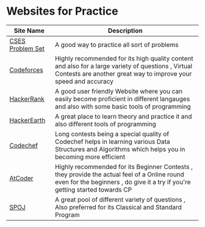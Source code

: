 # Websites for Practice

| Site Name | Description |
| ------------- | ------------- |
| [CSES Problem Set](https://cses.fi/problemset) | A good way to practice all sort of problems |
| [Codeforces](https://codeforces.com) | Highly recommended for its high quality content and also for a large variety of questions , Virtual Contests are another great way to improve your speed and accuracy  |
| [HackerRank](https://www.hackerrank.com) | A good user friendly Website where you can easily become proficient in different langauges and also with some basic tools of programming |
| [HackerEarth](https://www.hackerearth.com) | A great place to learn theory and practice it and also different tools of programming |
| [Codechef](https://www.codechef.com) | Long contests being a special quality of Codechef helps in learning various Data Structures and Algorithms which helps you in becoming more efficient |
| [AtCoder](https://atcoder.jp/) | Highly recommended for its Beginner Contests , they provide the actual feel of a Online round even for the beginners , do give it a try if you're getting started towards CP |
| [SPOJ](https://www.spoj.com/) | A great pool of different variety of questions , Also preferred for its Classical and Standard Program | 


